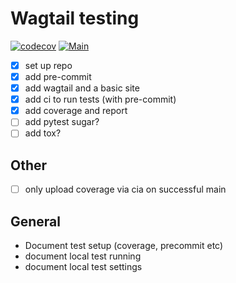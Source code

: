 # Wagtail testing

[![codecov](https://codecov.io/gh/kevinhowbrook/wagtail_testing/branch/main/graph/badge.svg?token=L1OJRHR09R)](https://codecov.io/gh/kevinhowbrook/wagtail_testing) [![Main](https://github.com/kevinhowbrook/wagtail_testing/actions/workflows/main.yml/badge.svg)](https://github.com/kevinhowbrook/wagtail_testing/actions/workflows/main.yml)

- [x] set up repo
- [x] add pre-commit
- [x] add wagtail and a basic site
- [x] add ci to run tests (with pre-commit)
- [x] add coverage and report
- [ ] add pytest sugar?
- [ ] add tox?

## Other

- [ ] only upload coverage via cia on successful main

## General

- Document test setup (coverage, precommit etc)
- document local test running
- document local test settings
